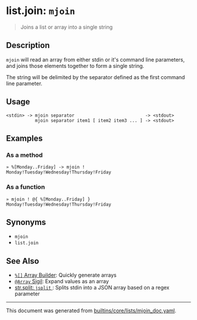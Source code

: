 # list.join: `mjoin` 

> Joins a list or array into a single string

## Description

`mjoin` will read an array from either stdin or it's command line parameters,
and joins those elements together to form a single string.

The string will be delimited by the separator defined as the first command line
parameter.

## Usage

```
<stdin> -> mjoin separator                           -> <stdout>
           mjoin separator item1 [ item2 item3 ... ] -> <stdout>
```

## Examples

### As a method

```
» %[Monday..Friday] -> mjoin !
Monday!Tuesday!Wednesday!Thursday!Friday
```

### As a function

```
» mjoin ! @{ %[Monday..Friday] }
Monday!Tuesday!Wednesday!Thursday!Friday
```

## Synonyms

* `mjoin`
* `list.join`


## See Also

* [`%[]` Array Builder](../parser/create-array.md):
  Quickly generate arrays
* [`@Array` Sigil](../parser/array.md):
  Expand values as an array
* [str.split: `jsplit` ](../commands/jsplit.md):
  Splits stdin into a JSON array based on a regex parameter

<hr/>

This document was generated from [builtins/core/lists/mjoin_doc.yaml](https://github.com/lmorg/murex/blob/master/builtins/core/lists/mjoin_doc.yaml).